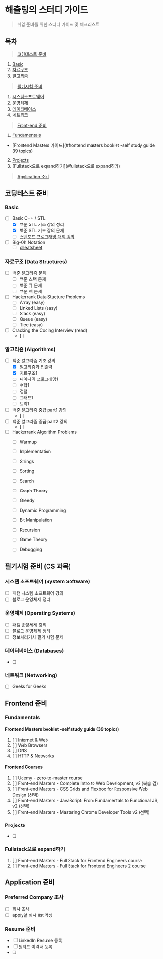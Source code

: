 # 해츨링의 스터디 가이드
> 취업 준비를 위한 스터디 가이드 및 체크리스트

## 목차
> [코딩테스트 준비](#코딩테스트-준비)
1. [Basic](#basic)
2. [자료구조](#자료구조-data-structures)
3. [알고리즘](#알고리즘-algorithms)

> [필기시험 준비](#필기시험-준비-cs-과목)
1. [시스템소프트웨어](#시스템-소프트웨어-system-software)
2. [운영체제](#운영체제-operating-systems)
3. [데이터베이스](#데이터베이스-databases)
4. [네트워크](#네트워크-networking)

> [Front-end 준비](#frontend-준비)
1. [Fundamentals](#fundamentals)
  - [Frontend Masters 가이드](#frontend masters booklet -self study guide 39 topics)
2. [Projects](#projects)
3. [Fullstack으로 expand하기](#fullstack으로 expand하기)

> [Application 준비](#apply-준비)

## 코딩테스트 준비

### Basic
- [ ] Basic C++ / STL 
  - [x] 백준 STL 기초 강의 정리
  - [x] 백준 STL 기초 강의 문제
  - [ ] [스탠포드 프로그래밍 대회 강의](http://web.stanford.edu/class/cs97si/)
- [ ] Big-Oh Notation
  - [ ] [cheatsheet](http://bigocheatsheet.com/)

### 자료구조 (Data Structures)
- [ ] 백준 알고리즘 문제
  - [ ] 백준 스택 문제
  - [ ] 백준 큐 문제
  - [ ] 백준 덱 문제
- [ ] Hackerrank Data Stucture Problems
  - [ ] Array (easy)
  - [ ] Linked Lists (easy)
  - [ ] Stack (easy)
  - [ ] Queue (easy)
  - [ ] Tree (easy)
- [ ] Cracking the Coding Interview (read)
  - [ ] 

### 알고리즘 (Algorithms)
- [ ] 백준 알고리즘 기초 강의
  - [x] 알고리즘과 입출력
  - [x] 자료구조1
  - [ ] 다이나믹 프로그래밍1
  - [ ] 수학1
  - [ ] 정렬
  - [ ] 그래프1
  - [ ] 트리1
- [ ] 백준 알고리즘 중급 part1 강의
  - [ ]
- [ ] 백준 알고리즘 중급 part2 강의
  - [ ]
- [ ] Hackerrank Algorithm Problems
  - [ ] Warmup
  - [ ] Implementation
  - [ ] Strings
  - [ ] Sorting
  - [ ] Search
  - [ ] Graph Theory
  - [ ] Greedy
  - [ ] Dynamic Programming
  - [ ] Bit Manipulation
  - [ ] Recursion
  - [ ] Game Theory
  - [ ] Debugging
  
  
## 필기시험 준비 (CS 과목)

### 시스템 소프트웨어 (System Software)
- [ ] 패캠 시스템 소프트웨어 강의
- [ ] 블로그 운영체제 정리

### 운영체제 (Operating Systems)
- [ ] 패캠 운영체제 강의
- [ ] 블로그 운영체제 정리
- [ ] 정보처리기사 필기 시험 문제

### 데이터베이스 (Databases)
- [ ] 

### 네트워크 (Networking)
- [ ] Geeks for Geeks


## Frontend 준비

### Fundamentals

#### Frontend Masters booklet -self study guide (39 topics)
1. [ ] Internet & Web
2. [ ] Web Browsers
3. [ ] DNS
4. [ ] HTTP & Networks

#### Frontend Courses
1. [ ] Udemy - zero-to-master course
2. [ ] Front-end Masters - Complete Intro to Web Development, v2 (복습 겸)
3. [ ] Front-end Masters - CSS Grids and Flexbox for Responsive Web Design (선택)
4. [ ] Front-end Masters - JavaScript: From Fundamentals to Functional JS, v2 (선택)
5. [ ] Front-end Masters - Mastering Chrome Developer Tools v2 (선택)

### Projects
- [ ]

### Fullstack으로 expand하기
1. [ ] Front-end Masters - Full Stack for Frontend Engineers course
2. [ ] Front-end Masters - Full Stack for Frontend Engineers 2 course


## Application 준비

### Preferred Company 조사
- [ ] 회사 조사
- [ ] apply할 회사 list 작성

### Resume 준비
- [ ] LinkedIn Resume 등록
- [ ] 원티드 이력서 등록
- [ ] 
